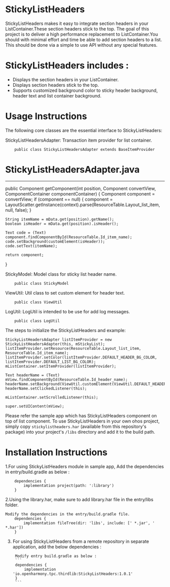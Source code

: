 # StickyListHeaders

StickyListHeaders makes it easy to integrate section headers in your ListContainer.These section headers stick to the top. The goal of this project is to deliver a high performance replacement to ListContainer.You should with minimal effort and time be able to add section headers to a list.
This should be done via a simple to use API without any special features.

# StickyListHeaders includes :
* Displays the section headers in your ListContainer.
* Displays section headers stick to the top.
* Supports customized background color to sticky header background, header text and list container background.

# Usage Instructions
The following core classes are the essential interface to StickyListHeaders:

StickyListHeadersAdapter: Transaction item provider for list container.

```
	public class StickyListHeadersAdapter extends BaseItemProvider

```

# StickyListHeadersAdapter.java
-----
public Component getComponent(int position, Component convertView, ComponentContainer componentContainer) {
    Component component = convertView;
    if (component == null) {
        component = LayoutScatter.getInstance(context).parse(ResourceTable.Layout_list_item, null, false);
    }

    String itemName = mData.get(position).getName();
    boolean isHeader = mData.get(position).isHeader();

    Text code = (Text) component.findComponentById(ResourceTable.Id_item_name);
	code.setBackground(customElement(isHeader));     
    code.setText(itemName);

    return component;
}

StickyModel: Model class for sticky list header name.

```
	public class StickyModel

```

ViewUtil: Util class to set custom element for header text.

```
	public class ViewUtil

```

LogUtil: LogUtil is intended to be use for add log messages.

```
	public class LogUtil

```

The steps to initialize the StickyListHeaders and example:
   
    StickyListHeadersAdapter listItemProvider = new StickyListHeadersAdapter(this, mStickyList);
    listItemProvider.setResource(ResourceTable.Layout_list_item, ResourceTable.Id_item_name);
    listItemProvider.setColor(listItemProvider.DEFAULT_HEADER_BG_COLOR, listItemProvider.DEFAULT_LIST_BG_COLOR);
    mListContainer.setItemProvider(listItemProvider);

    Text headerName = (Text) mView.findComponentById(ResourceTable.Id_header_name);
    headerName.setBackground(ViewUtil.customElement(ViewUtil.DEFAULT_HEADER_TEXT_COLOR));
    headerName.setClickedListener(this);

    mListContainer.setScrolledListener(this);

    super.setUIContent(mView);
	
Please refer the sample app which has StickyListHeaders component on top of list component.
To use StickyListHeaders in your own ohos project, simply copy `stickylistheaders.har` (available from this repository's package) into your project's `/libs` directory and add it to the build path.


# Installation Instructions

1.For using StickyListHeaders module in sample app, Add the dependencies in entry/build.gradle as below :

		dependencies {
			implementation project(path: ':library')
		}

2.Using the library.har, make sure to add library.har file in the entry/libs folder.

	Modify the dependencies in the entry/build.gradle file.
		dependencies {
			implementation fileTree(dir: 'libs', include: [' *.jar', ' *.har'])
		}

3. For using StickyListHeaders from a remote repository in separate application, add the below dependencies  :

    	Modify entry build.gradle as below :
    	```
    	dependencies {
    	    implementation 'io.openharmony.tpc.thirdlib:StickyListHeaders:1.0.1'
    	}
        ```
